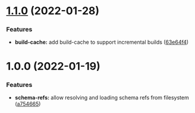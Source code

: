 # [1.1.0](https://github.com/mister-what/esbuild-plugin-ajv/compare/v1.0.0...v1.1.0) (2022-01-28)


### Features

* **build-cache:** add build-cache to support incremental builds ([63e64f4](https://github.com/mister-what/esbuild-plugin-ajv/commit/63e64f48e42859e9a9df33cbc0ef5068794d34c6))

# 1.0.0 (2022-01-19)


### Features

* **schema-refs:** allow resolving and loading schema refs from filesystem ([a754665](https://github.com/mister-what/esbuild-plugin-ajv/commit/a7546659fb7108217c782f6bff11889816a45a07))
